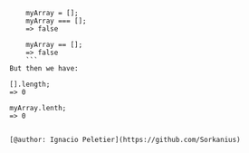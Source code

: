 ```
    myArray = [];
    myArray === [];
    => false

    myArray == [];
    => false
    ```
But then we have:

```
    [].length;
    => 0

    myArray.lenth;
    => 0
```

[@author: Ignacio Peletier](https://github.com/Sorkanius)